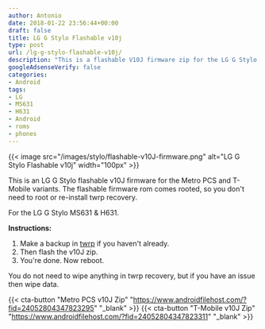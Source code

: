 ```yaml
---
author: Antonio
date: 2018-01-22 23:56:44+00:00
draft: false
title: LG G Stylo Flashable v10j
type: post
url: /lg-g-stylo-flashable-v10j/
description: "This is a flashable V10J firmware zip for the LG G Stylo MS631 and H631. You can flash this rooted v10j firmware zip in twrp recovery."
googleAdsenseVerify: false
categories:
- Android
tags:
- LG
- MS631
- H631
- Android
- roms
- phones
---
```


{{< image src="/images/stylo/flashable-v10J-firmware.png" alt="LG G Stylo Flashable v10j" width="100px" >}}

This is an LG G Stylo flashable v10J firmware for the Metro PCS and T-Mobile variants. ​The flashable firmware rom comes rooted, so you don't need to root or re-install twrp recovery.

<!--more-->

For the LG G Stylo MS631 & H631.

**Instructions:**

1. ​Make a backup in [twrp](https://techstop.github.io/lg-g-stylo-twrp-recovery/) if you haven't already.
2. Then flash the v10J zip.
3. You're done. Now reboot.

You do not need to wipe anything in twrp recovery, but if you have an issue then wipe data.

{{< cta-button "Metro PCS v10J Zip" "https://www.androidfilehost.com/?fid=24052804347823295" "_blank" >}}
{{< cta-button "T-Mobile v10J Zip" "https://www.androidfilehost.com/?fid=24052804347823311" "_blank" >}}
